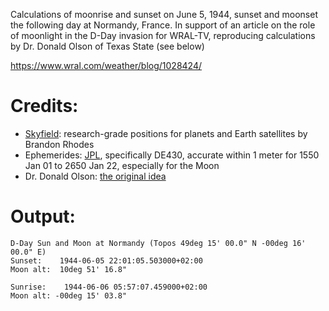 Calculations of moonrise and sunset on June 5, 1944, sunset and moonset the following day at Normandy, France. 
In support of an article on the role of moonlight in the D-Day invasion for WRAL-TV, reproducing calculations 
by Dr. Donald Olson of Texas State (see below)

https://www.wral.com/weather/blog/1028424/

# Credits:
* [Skyfield](https://rhodesmill.org/skyfield/): research-grade positions for planets and Earth satellites by Brandon Rhodes
* Ephemerides: [JPL](https://ssd.jpl.nasa.gov/horizons.cgi), specifically DE430, accurate within 1 meter for 1550 Jan 01 to 2650 Jan 22, especially for the Moon
* Dr. Donald Olson: [the original idea](https://www.skyandtelescope.com/astronomy-news/astronomy-d-day-sun-moon-tides/)


# Output:
```
D-Day Sun and Moon at Normandy (Topos 49deg 15' 00.0" N -00deg 16' 00.0" E)
Sunset:    1944-06-05 22:01:05.503000+02:00
Moon alt:  10deg 51' 16.8"

Sunrise:    1944-06-06 05:57:07.459000+02:00
Moon alt: -00deg 15' 03.8"
```
